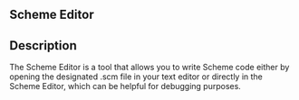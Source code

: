 ## Scheme Editor

## Description
<p>The Scheme Editor is a tool that allows you to write Scheme code either by opening the designated .scm file 
  in your text editor or directly in the Scheme Editor, which can be helpful for debugging purposes. </p>

